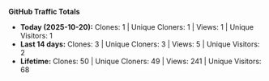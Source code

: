 
**GitHub Traffic Totals**

- **Today (2025-10-20):** Clones: 1 | Unique Cloners: 1 | Views: 1 | Unique Visitors: 1
- **Last 14 days:** Clones: 3 | Unique Cloners: 3 | Views: 5 | Unique Visitors: 2
- **Lifetime:** Clones: 50 | Unique Cloners: 49 | Views: 241 | Unique Visitors: 68

